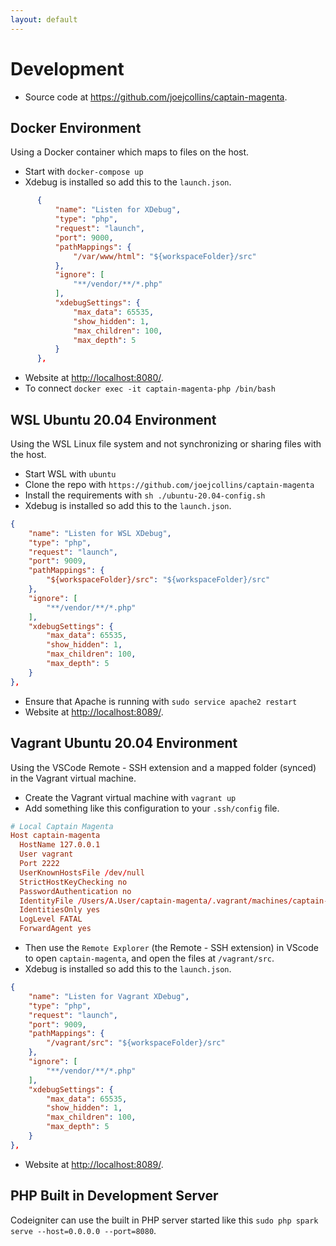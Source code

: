 ```yaml
---
layout: default
---
```

# Development

* Source code at <https://github.com/joejcollins/captain-magenta>.

## Docker Environment

Using a Docker container which maps to files on the host.

* Start with `docker-compose up`
* Xdebug is installed so add this to the `launch.json`.

```json
      {
          "name": "Listen for XDebug",
          "type": "php",
          "request": "launch",
          "port": 9000,
          "pathMappings": {
              "/var/www/html": "${workspaceFolder}/src"
          },
          "ignore": [
              "**/vendor/**/*.php"
          ],
          "xdebugSettings": {
              "max_data": 65535,
              "show_hidden": 1,
              "max_children": 100,
              "max_depth": 5
          }
      },
```

* Website at <http://localhost:8080/>.
* To connect `docker exec -it captain-magenta-php /bin/bash`

## WSL Ubuntu 20.04 Environment

Using the WSL Linux file system and not synchronizing or sharing files with the host.

* Start WSL with `ubuntu`
* Clone the repo with `https://github.com/joejcollins/captain-magenta`
* Install the requirements with `sh ./ubuntu-20.04-config.sh`
* Xdebug is installed so add this to the `launch.json`.

```json
{
    "name": "Listen for WSL XDebug",
    "type": "php",
    "request": "launch",
    "port": 9009,
    "pathMappings": {
        "${workspaceFolder}/src": "${workspaceFolder}/src"
    },
    "ignore": [
        "**/vendor/**/*.php"
    ],
    "xdebugSettings": {
        "max_data": 65535,
        "show_hidden": 1,
        "max_children": 100,
        "max_depth": 5
    }
},
```
* Ensure that Apache is running with `sudo service apache2 restart`
* Website at <http://localhost:8089/>.

## Vagrant Ubuntu 20.04 Environment

Using the VSCode Remote - SSH extension and a mapped folder (synced) in the Vagrant virtual machine.

* Create the Vagrant virtual machine with `vagrant up`
* Add something like this configuration to your `.ssh/config` file.

```conf
# Local Captain Magenta
Host captain-magenta
  HostName 127.0.0.1
  User vagrant
  Port 2222
  UserKnownHostsFile /dev/null
  StrictHostKeyChecking no
  PasswordAuthentication no
  IdentityFile /Users/A.User/captain-magenta/.vagrant/machines/captain-magenta/virtualbox/private_key
  IdentitiesOnly yes
  LogLevel FATAL
  ForwardAgent yes
```

* Then use the `Remote Explorer` (the Remote - SSH extension) in VScode to open `captain-magenta`, and open the files at `/vagrant/src`.
* Xdebug is installed so add this to the `launch.json`.

```json
{
    "name": "Listen for Vagrant XDebug",
    "type": "php",
    "request": "launch",
    "port": 9009,
    "pathMappings": {
        "/vagrant/src": "${workspaceFolder}/src"
    },
    "ignore": [
        "**/vendor/**/*.php"
    ],
    "xdebugSettings": {
        "max_data": 65535,
        "show_hidden": 1,
        "max_children": 100,
        "max_depth": 5
    }
},
```

* Website at <http://localhost:8089/>.

## PHP Built in Development Server

Codeigniter can use the built in PHP server started like this `sudo php spark serve --host=0.0.0.0 --port=8080`.
